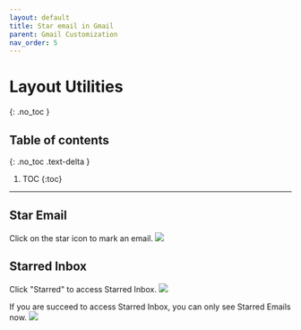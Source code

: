 ```yaml
---
layout: default
title: Star email in Gmail
parent: Gmail Customization
nav_order: 5
---
```


# Layout Utilities
{: .no_toc }

## Table of contents
{: .no_toc .text-delta }

1. TOC
{:toc}

---

## Star Email

Click on the star icon to mark an email.
![](Star1.jpg)

## Starred Inbox

Click "Starred" to access Starred Inbox.
![](Star2.jpg)

If you are succeed to access Starred Inbox, you can only see Starred Emails now.
![](Star3.jpg)
